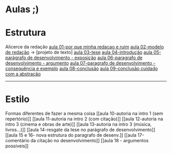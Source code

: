 # Aulas ;)
# Estrutura
Alicerce da redação 
[aula 01-por que minha redacao e ruim](1)
[aula 02-modelo de redação](2) -> [projeto de texto]
[aula 03-tese](3)
[aula 04-introdução](4)
[aula 05-parágrafo de desenvolvimento - exposição](5)
[aula 06-paragrafo de desenvolvimento - argumento](6)
[aula 07-paragrafo de desenvolvimento - consequência e exemplo](7)
[aula 08-conclusão](8)
[aula 09-conclusão cuidado com a abstração](9)

----

# Estilo 
Formas diferentes de fazer a mesma coisa 
[[aula 10-autoria na intro 1 (sem repertório)]]
[[aula 11-autoria na intro 2 (com citação)]]
[[aula 12-autoria na intro 3 (cinema e obras de arte)]]
[[aula 13-autoria na intro 3 (música, livros...)]]
[[aula 14-resgate da tese no parágrafo de desenvolvimento]]
[[aula 15 e 16- nova estrutura do paragrafo de desenv.]]
[[aula 17-comentário da citação no desenvolvimento]]
[[aula 18 - argumentos possíveis]]
